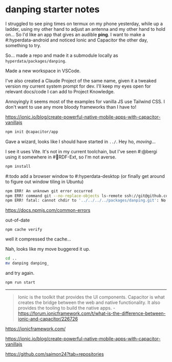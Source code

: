 # danping starter notes

I struggled to see ping times on termux on my phone yesterday, while up a ladder, using my other hand to adjust an antenna and my other hand to hold on... So I'd like an app that gives an audible **ping**. I want to make a #:hyperdata-android and noticed Ionic and Capacitor the other day, something to try.

So... made a repo and made it a submodule locally as `hyperdata/packages/danping`.

Made a new workspace in VSCode.

I've also created a Claude Project of the same name, given it a tweaked version my current system prompt for dev. I'll keep my eyes open for relevant docs/code I can add to Project Knowledge.

Annoyingly it seems most of the examples for vanilla JS use Tailwind CSS. I don't want to use any more bloody frameworks than I have to!

https://ionic.io/blog/create-powerful-native-mobile-apps-with-capacitor-vanillajs

```sh
npm init @capacitor/app
```

Gave a wizard, looks like I should have started in `../`. Hey ho, *moving*...

I see it uses Vite. It's not in my current toolchain, but I've seen #:@bergi using it somewhere in #:link:RDF-Ext, so I'm not averse.  

```sh
npm install
```

#:todo add a browser window to #:hyperdata-desktop (or finally get around to figure out window tiling in Ubuntu)

```sh
npm ERR! An unknown git error occurred
npm ERR! command git --no-replace-objects ls-remote ssh://git@github.com/pulsar-edit/document-register-element.git
npm ERR! fatal: cannot chdir to '../../../../packages/danping.git': No such file or directory
```

https://docs.npmjs.com/common-errors

out-of-date

```
npm cache verify
```
well it compressed the cache...

Nah, looks like my move buggered it up. 

```sh
cd ..
mv danping danping_
```

and try  again.

```sh
npm run start
```











---

> Ionic is the toolkit that provides the UI components. Capacitor is what creates the bridge between the web and native functionality. It also provides the tooling to build the native apps.
\- https://forum.ionicframework.com/t/what-is-the-difference-between-ionic-and-capacitor/226726

https://ionicframework.com/

https://ionic.io/blog/create-powerful-native-mobile-apps-with-capacitor-vanillajs

https://github.com/saimon24?tab=repositories

